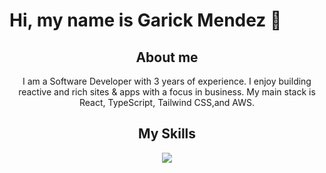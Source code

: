 <h1>Hi, my name is Garick Mendez 👋</h1>
<div align="center">
  <h2>About me</h2>
  <p>I am a Software Developer with 3 years of experience. I enjoy building reactive and rich sites & apps with a focus in business. My main stack is React, TypeScript, Tailwind CSS,and AWS.</p>
</div>

<div align="center">
  <h2 align="center">My Skills</h2>
  <img align="center" src="https://skillicons.dev/icons?i=react,ts,tailwind,python,aws&perline=5" />
</div>
